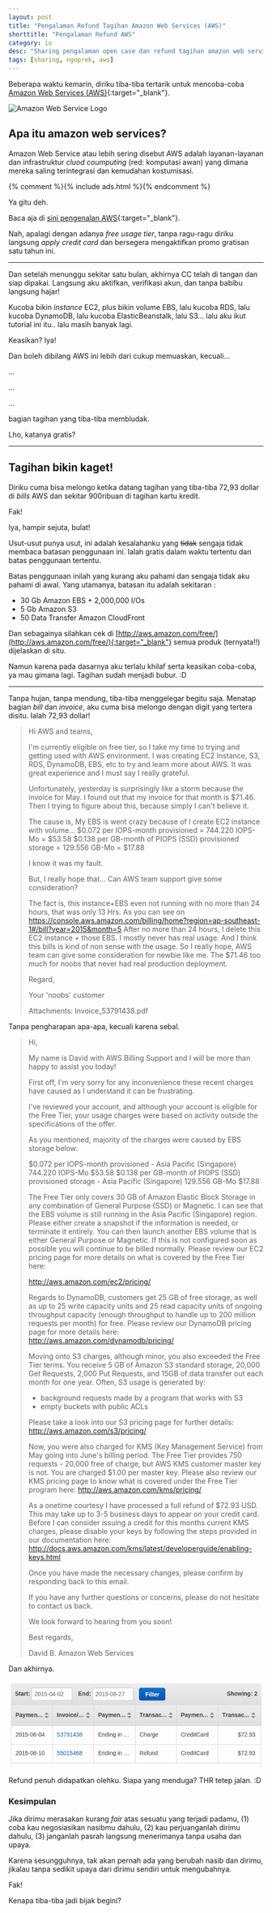 ```yaml
---
layout: post
title: "Pengalaman Refund Tagihan Amazon Web Services (AWS)"
shorttitle: "Pengalaman Refund AWS"
category: io
desc: "Sharing pengalaman open case dan refund tagihan amazon web service free usage tier yang ngagetin membludak."
tags: [sharing, ngoprek, aws]
---
```


Beberapa waktu kemarin, diriku tiba-tiba tertarik untuk mencoba-coba [Amazon Web Services (AWS)](http://aws.amazon.com/free/){:target="_blank"}.

![Amazon Web Service Logo](https://upload.wikimedia.org/wikipedia/commons/thumb/1/1d/AmazonWebservices_Logo.svg/640px-AmazonWebservices_Logo.svg.png)

## Apa itu amazon web services?

Amazon Web Service atau lebih sering disebut AWS adalah layanan-layanan dan infrastruktur *cluod coumputing* (red: komputasi awan) yang dimana mereka saling terintegrasi dan kemudahan kostumisasi.

{% comment %}{% include ads.html %}{% endcomment %}

Ya gitu deh.

Baca aja di [sini pengenalan AWS](http://www.cloudindonesia.or.id/pengenalan-amazon-web-services.html){:target="_blank"}.

Nah, apalagi dengan adanya *free usage tier*, tanpa ragu-ragu diriku langsung *apply credit card* dan bersegera mengaktifkan promo gratisan satu tahun ini.

***

Dan setelah menunggu sekitar satu bulan, akhirnya CC telah di tangan dan siap dipakai. Langsung aku aktifkan, verifikasi akun, dan tanpa babibu langsung hajar!

Kucoba bikin *instance* EC2, plus bikin volume EBS, lalu kucoba RDS, lalu kucoba DynamoDB, lalu kucoba ElasticBeanstalk, lalu S3... lalu aku ikut tutorial ini itu.. lalu masih banyak lagi.

Keasikan? Iya!

Dan boleh dibilang AWS ini lebih dari cukup memuaskan, kecuali...

...

...

...

bagian tagihan yang tiba-tiba membludak.

Lho, katanya gratis?

***

## Tagihan bikin kaget!

Diriku cuma bisa melongo ketika datang tagihan yang tiba-tiba 72,93 dollar di *bills* AWS dan sekitar 900ribuan di tagihan kartu kredit.

Fak!

Iya, hampir sejuta, bulat!

Usut-usut punya usut, ini adalah kesalahanku yang <del>tidak</del> sengaja tidak membaca batasan penggunaan ini. Ialah gratis dalam waktu tertentu dan batas penggunaan tertentu.

Batas penggunaan inilah yang kurang aku pahami dan sengaja tidak aku pahami di awal. Yang utamanya, batasan itu adalah sekitaran :

- 30 Gb Amazon EBS + 2,000,000 I/Os
- 5 Gb Amazon S3
- 50 Data Transfer Amazon CloudFront

Dan sebagainya silahkan cek di [http://aws.amazon.com/free/](http://aws.amazon.com/free/){:target="_blank"} semua produk (ternyata!!) dijelaskan di situ.

Namun karena pada dasarnya aku terlalu khilaf serta keasikan coba-coba, ya mau gimana lagi. Tagihan sudah menjadi bubur. :D

***

Tanpa hujan, tanpa mendung, tiba-tiba menggelegar begitu saja. Menatap bagian *bill* dan *invoice*, aku cuma bisa melongo dengan digit yang tertera disitu. Ialah 72,93 dollar!

>
> Hi AWS and teams,
>
> I'm currently eligible on free tier, so I take my time to trying and getting used with AWS environment. I was creating EC2 Instance, S3, RDS, DynamoDB, EBS, etc to try and learn more about AWS. It was great experience and I must say I really grateful.
>
> Unfortunately, yesterday is surprisingly like a storm because the invoice for May. I found out that my invoice for that month is $71.46. Then I trying to figure about this, because simply I can't believe it.
>
> The cause is, My EBS is went crazy because of I create EC2 instance with volume...
$0.072 per IOPS-month provisioned  = 744.220 IOPS-Mo = $53.58
$0.138 per GB-month of PIOPS (SSD) provisioned storage = 129.556 GB-Mo = $17.88
>
> I know it was my fault.
>
> But, I really hope that... Can AWS team support give some consideration?
>
> The fact is, this instance+EBS even not running with no more than 24 hours, that was only 13 Hrs. As you can see on https://console.aws.amazon.com/billing/home?region=ap-southeast-1#/bill?year=2015&month=5  After no more than 24 hours, I delete this EC2 instance + those EBS. I mostly never has real usage. And I think this bills is kind of non sense with the usage. So I really hope, AWS team can give some consideration for newbie like me. The $71.46 too much for noobs that never had real production deployment.
>
> Regard,
>
> Your 'noobs' customer
>
> Attachments:
> Invoice_53791438.pdf
>

Tanpa pengharapan apa-apa, kecuali karena sebal.

> Hi,
>
> My name is David with AWS Billing Support and I will be more than happy to assist you today!
>
> First off, I'm very sorry for any inconvenience these recent charges have caused as I understand it can be frustrating.
>
> I've reviewed your account, and although your account is eligible for the Free Tier, your usage charges were based on activity outside the specifications of the offer.
>
> As you mentioned, majority of the charges were caused by EBS storage below:
>
> $0.072 per IOPS-month provisioned - Asia Pacific (Singapore)  744.220 IOPS-Mo   $53.58
> $0.138 per GB-month of PIOPS (SSD) provisioned storage - Asia Pacific (Singapore)   129.556 GB-Mo   $17.88
>
> The Free Tier only covers 30 GB of Amazon Elastic Block Storage in any combination of General Purpose (SSD) or Magnetic. I can see that the EBS volume is still running in the Asia Pacific (Singapore) region. Please either create a snapshot if the information is needed, or terminate it entirely. You can then launch another EBS volume that is either General Purpose or Magnetic. If this is not configured soon as possible you will continue to be billed normally. Please review our EC2 pricing page for more details on what is covered by the Free Tier here:
>
> http://aws.amazon.com/ec2/pricing/
>
>Regards to DynamoDB, customers get 25 GB of free storage, as well as up to 25 write capacity units and 25 read capacity units of ongoing throughput capacity (enough throughput to handle up to 200 million requests per month) for free. Please review our DynamoDB pricing page for more details here: http://aws.amazon.com/dynamodb/pricing/
>
>Moving onto S3 charges, although minor, you also exceeded the Free Tier terms. You receive 5 GB of Amazon S3 standard storage, 20,000 Get Requests, 2,000 Put Requests, and 15GB of data transfer out each month for one year. Often, S3 usage is generated by:
>
> * background requests made by a program that works with S3
> * empty buckets with public ACLs
>
> Please take a look into our S3 pricing page for further details: http://aws.amazon.com/s3/pricing/
>
> Now, you were also charged for KMS (Key Management Service) from May going into June's billing period. The Free Tier provides 750 requests - 20,000 free of charge, but AWS KMS customer master key is not. You are charged $1.00 per master key. Please also review our KMS pricing page to know what is covered under the Free Tier program here: http://aws.amazon.com/kms/pricing/
>
> As a onetime courtesy I have processed a full refund of $72.93 USD. This may take up to 3-5 business days to appear on your credit card. Before I can consider issuing a credit for this months current KMS charges, please disable your keys by following the steps provided in our documentation here: http://docs.aws.amazon.com/kms/latest/developerguide/enabling-keys.html
>
> Once you have made the necessary changes, please confirm by responding back to this email.
>
> If you have any further questions or concerns, please do not hesitate to contact us back.
>
> We look forward to hearing from you soon!
>
> Best regards,
>
> David B.
> Amazon Web Services


Dan akhirnya.

![Refund AWS](/assets/post/refund-amazon-web-service-aws.png)

Refund penuh didapatkan olehku. Siapa yang menduga? THR tetep jalan. :D

### Kesimpulan

Jika dirimu merasakan kurang *fair* atas sesuatu yang terjadi padamu, (1) coba kau negosiasikan nasibmu dahulu, (2) kau perjuanganlah dirimu dahulu, (3) janganlah pasrah langsung menerimanya tanpa usaha dan upaya.

Karena sesungguhnya, tak akan pernah ada yang berubah nasib dan dirimu, jikalau tanpa sedikit upaya dari dirimu sendiri untuk mengubahnya.

Fak!

Kenapa tiba-tiba jadi bijak begini?
